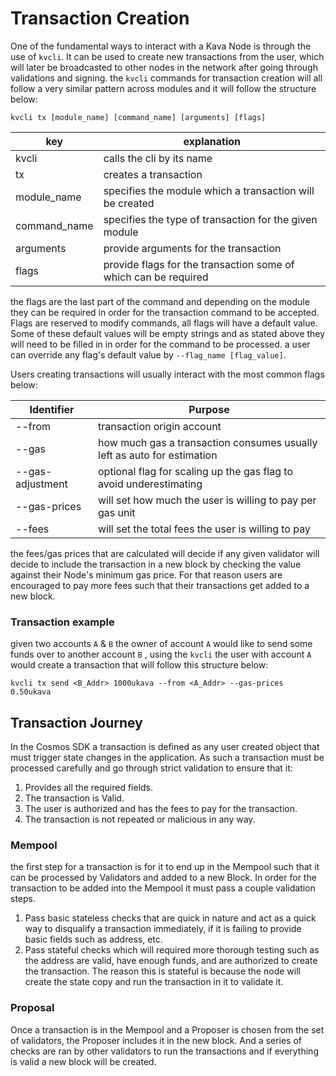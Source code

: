 <!--
order: 2
-->

# Transaction Creation

One of the fundamental ways to interact with a Kava Node is through the use of ```kvcli```. It can be used to create new transactions from the user, which will later be broadcasted to other nodes in the network after going through validations and signing. the ```kvcli``` commands for transaction creation will all follow a very similar pattern across modules and it will follow the structure below: 

```
kvcli tx [module_name] [command_name] [arguments] [flags]
```

| key    | explanation  |
|-----------|---|
| kvcli | calls the cli by its name |
| tx | creates a transaction |
| module_name | specifies the module which a transaction will be created |
| command_name | specifies the type of transaction for the given module |
| arguments | provide arguments for the transaction |
| flags | provide flags for the transaction some of which can be required |

the flags are the last part of the command and depending on the module they can be required in order for the transaction command to be accepted. Flags are reserved to modify commands, all flags will have a default value. Some of these default values will be empty strings and as stated above they will need to be filled in in order for the command to be processed. a user can override any flag's default value by ```--flag_name [flag_value]```. 

Users creating transactions will usually interact with the most common flags below: 


| Identifier       | Purpose |
|------------------|---------|
| --from           | transaction origin account |
| --gas            | how much gas a transaction consumes usually left as auto for estimation |
| --gas-adjustment | optional flag for scaling up the gas flag to avoid underestimating  |
| --gas-prices     | will set how much the user is willing to pay per gas unit |
| --fees           | will set the total fees the user is willing to pay |

the fees/gas prices that are calculated will decide if any given validator will decide to include the transaction in a new block by checking the value against their Node's minimum gas price. For that reason users are encouraged to pay more fees such that their transactions get added to a new block. 

### Transaction example 

given two accounts ```A``` & ```B```  the owner of account ```A``` would like to send some funds over to another account ```B``` , using the 	```kvcli``` the user with account ```A``` would create a transaction that will follow this structure below: 
```
kvcli tx send <B_Addr> 1000ukava --from <A_Addr> --gas-prices 0.50ukava
```

## Transaction Journey 

In the Cosmos SDK a transaction is defined as any user created object that must trigger state changes in the application. As such a transaction must be processed carefully and go through strict validation to ensure that it: 

1. Provides all the required fields.
2. The transaction is Valid. 
3. The user is authorized and has the fees to pay for the transaction. 
4. The transaction is not repeated or malicious in any way. 

### Mempool 
the first step for a transaction is for it to end up in the Mempool such that it can be processed by Validators and added to a new Block. In order for the transaction to be added into the Mempool it must pass a couple validation steps. 

1. Pass basic stateless checks that are quick in nature and act as a quick way to disqualify a transaction immediately, if it is failing to provide basic fields such as address, etc. 
2. Pass stateful checks which will required more thorough testing such as the address are valid, have enough funds, and are authorized to create the transaction. The reason this is stateful is because the node will create  the state copy and run the transaction in it to validate it. 

### Proposal 

Once a transaction is in the Mempool and a Proposer is chosen from the set of validators, the Proposer includes it in the new block. And a series of checks are ran by other validators to run the transactions and if everything is valid a new block will be created. 